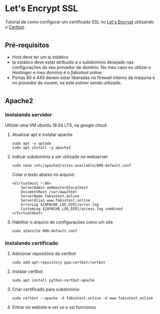 # Let's Encrypt SSL

Tutorial de como configurar um certificado SSL no [Let's Encrypt](https://letsencrypt.org/) utilizando o [Certbot](https://certbot.eff.org/).

# 

## Pré-requisitos

* Host deve ter um ip estático
* Ip estático deve estar atribuído a o subdomínio desejado nas configurações do seu provedor de domínio. No meu caso eu utilizei o _Hostinger_ e meu domínio é o _fabiotest.online_
* Portas 80 e 443 devem estar liberadas no firewall interno da máquina e no provedor de nuvem, se este estiver sendo utilizado.

#

## Apache2

### Instalando servidor

Utilizei uma VM ubuntu 18.04 LTS, na google cloud.

1. Atualizar apt e instalar apache
    ```
    sudo apt -y uptade
    sudo apt install -y apache2
    ```

2. Indicar subdomínio a ser utilizado no webserver
    ```
    sudo nano /etc/apache2/sites-available/000-default.conf
    ```

    Colar o texto abaixo no arquivo
    ```
    <VirtualHost *:80>
        ServerAdmin webmaster@localhost
        DocumentRoot /var/www/html
        ServerName fabiotest.online
        ServerAlias www.fabiotest.online
        ErrorLog ${APACHE_LOG_DIR}/error.log
        CustomLog ${APACHE_LOG_DIR}/access.log combined
    </VirtualHost>
    ```

3. Habilitar o arquivo de configurações como um site
    ```
    sudo a2ensite 000-default.conf
    ```

### Instalando certificado

1. Adicionar repositório do certbot
    ```
    sudo add-apt-repository ppa:certbot/certbot
    ```

2. Instalar certbot
    ```
    sudo apt install python-certbot-apache
    ```

3. Criar certificado para subdomínio
    ```
    sudo certbot --apache -d fabiotest.online -d www.fabiotest.online
    ```

4. Entrar no website e ver se o ssl funcionou